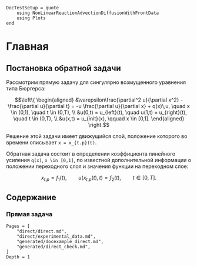 ```@meta
DocTestSetup = quote
    using NonLinearReactionAdvectionDiffusionWithFrontData
    using Plots
end

```

# Главная

## Постановка обратной задачи

Рассмотрим прямую задачу для сингулярно возмущенного уравнения типа Бюргерса:
```math
\left\{
\begin{aligned}
    &\varepsilon\frac{\partial^2 u}{\partial x^2} - \frac{\partial u}{\partial t} = -u \frac{\partial u}{\partial x} +  q(x)\,u, \quad x \in (0,1), \quad t \in (0,T), \\
    &u(0,t) = u_{left}(t), \quad u(1,t) = u_{right}(t), \quad t \in (0,T), \\
    &u(x,t) = u_{init}(x), \qquad x \in [0,1].
\end{aligned}
\right.
```

Решение этой задачи имеет движущийся слой, положение которого во времени
описывает ``x = x_{t.p}(t)``.

Обратная задача состоит в определении коэффициента линейного усиления ``q(x)``,
``x \in [0,1]``, по известной дополнительной информации о положении переходного
слоя и значения функции на переходном слое:
```math
x_{t.p} = f_1(t), \qquad u(x_{t.p}(t),t) = f_2(t), \qquad t \in [0, T].
```

## Содержание

### Прямая задача

```@contents
Pages = [
    "direct/direct.md",
    "direct/experimental_data.md",
    "generated/docexample_direct.md",
    "generated/direct_check.md",
]
Depth = 1
```

